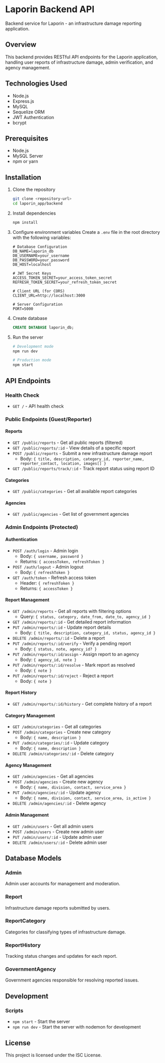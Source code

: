 # Laporin Backend API

Backend service for Laporin - an infrastructure damage reporting application.

## Overview

This backend provides RESTful API endpoints for the Laporin application, handling user reports of infrastructure damage, admin verification, and agency management.

## Technologies Used

- Node.js
- Express.js
- MySQL
- Sequelize ORM
- JWT Authentication
- bcrypt

## Prerequisites

- Node.js
- MySQL Server
- npm or yarn

## Installation

1. Clone the repository

   ```bash
   git clone <repository-url>
   cd laporin_app/backend
   ```

2. Install dependencies

   ```bash
   npm install
   ```

3. Configure environment variables
   Create a `.env` file in the root directory with the following variables:

   ```
   # Database Configuration
   DB_NAME=laporin_db
   DB_USERNAME=your_username
   DB_PASSWORD=your_password
   DB_HOST=localhost

   # JWT Secret Keys
   ACCESS_TOKEN_SECRET=your_access_token_secret
   REFRESH_TOKEN_SECRET=your_refresh_token_secret

   # Client URL (for CORS)
   CLIENT_URL=http://localhost:3000

   # Server Configuration
   PORT=5000
   ```

4. Create database

   ```sql
   CREATE DATABASE laporin_db;
   ```

5. Run the server

   ```bash
   # Development mode
   npm run dev

   # Production mode
   npm start
   ```

## API Endpoints

### Health Check

- `GET /` - API health check

### Public Endpoints (Guest/Reporter)

#### Reports

- `GET /public/reports` - Get all public reports (filtered)
- `GET /public/reports/:id` - View details of a specific report
- `POST /public/reports` - Submit a new infrastructure damage report
  - Body: `{ title, description, category_id, reporter_name, reporter_contact, location, images[] }`
- `GET /public/reports/track/:id` - Track report status using report ID

#### Categories

- `GET /public/categories` - Get all available report categories

#### Agencies

- `GET /public/agencies` - Get list of government agencies

### Admin Endpoints (Protected)

#### Authentication

- `POST /auth/login` - Admin login
  - Body: `{ username, password }`
  - Returns: `{ accessToken, refreshToken }`
- `POST /auth/logout` - Admin logout
  - Body: `{ refreshToken }`
- `GET /auth/token` - Refresh access token
  - Header: `{ refreshToken }`
  - Returns: `{ accessToken }`

#### Report Management

- `GET /admin/reports` - Get all reports with filtering options
  - Query: `{ status, category, date_from, date_to, agency_id }`
- `GET /admin/reports/:id` - Get detailed report information
- `PUT /admin/reports/:id` - Update report details
  - Body: `{ title, description, category_id, status, agency_id }`
- `DELETE /admin/reports/:id` - Delete a report
- `PUT /admin/reports/:id/verify` - Verify a pending report
  - Body: `{ status, note, agency_id? }`
- `PUT /admin/reports/:id/assign` - Assign report to an agency
  - Body: `{ agency_id, note }`
- `PUT /admin/reports/:id/resolve` - Mark report as resolved
  - Body: `{ note }`
- `PUT /admin/reports/:id/reject` - Reject a report
  - Body: `{ note }`

#### Report History

- `GET /admin/reports/:id/history` - Get complete history of a report

#### Category Management

- `GET /admin/categories` - Get all categories
- `POST /admin/categories` - Create new category
  - Body: `{ name, description }`
- `PUT /admin/categories/:id` - Update category
  - Body: `{ name, description }`
- `DELETE /admin/categories/:id` - Delete category

#### Agency Management

- `GET /admin/agencies` - Get all agencies
- `POST /admin/agencies` - Create new agency
  - Body: `{ name, division, contact, service_area }`
- `PUT /admin/agencies/:id` - Update agency
  - Body: `{ name, division, contact, service_area, is_active }`
- `DELETE /admin/agencies/:id` - Delete agency

#### Admin Management

- `GET /admin/users` - Get all admin users
- `POST /admin/users` - Create new admin user
- `PUT /admin/users/:id` - Update admin user
- `DELETE /admin/users/:id` - Delete admin user

## Database Models

### Admin

Admin user accounts for management and moderation.

### Report

Infrastructure damage reports submitted by users.

### ReportCategory

Categories for classifying types of infrastructure damage.

### ReportHistory

Tracking status changes and updates for each report.

### GovernmentAgency

Government agencies responsible for resolving reported issues.

## Development

### Scripts

- `npm start` - Start the server
- `npm run dev` - Start the server with nodemon for development

## License

This project is licensed under the ISC License.
